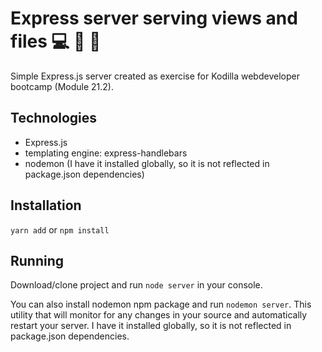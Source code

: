 # Express server serving views and files :computer: :satellite: :crystal_ball:

Simple Express.js server created as exercise for Kodilla webdeveloper bootcamp (Module 21.2).

## Technologies

* Express.js
* templating engine: express-handlebars
* nodemon (I have it installed globally, so it is not reflected in package.json dependencies)

## Installation

`yarn add` or `npm install`

## Running

Download/clone project and run `node server` in your console.

You can also install nodemon npm package and run `nodemon server`. This utility that will monitor for any changes in your source and automatically restart your server. I have it installed globally, so it is not reflected in package.json dependencies.

